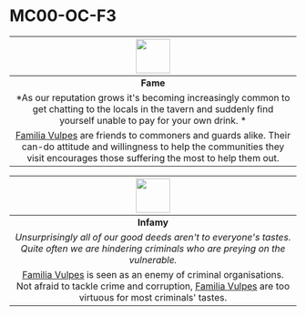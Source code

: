 # MC00-OC-F3

| <img src="../../../images/card-icons/familia-vulpes.png" height="60" /> |
|:---:|
| **Fame** |
| *As our reputation grows it's becoming increasingly common to get chatting to the locals in the tavern and suddenly find yourself unable to pay for your own drink. * |
| [Familia Vulpes](../../organisations/familia-vulpes.md) are friends to commoners and guards alike. Their can-do attitude and willingness to help the communities they visit encourages those suffering the most to help them out. |

| <img src="../../../images/card-icons/familia-vulpes.png" height="60" /> |
|:---:|
| **Infamy** |
| *Unsurprisingly all of our good deeds aren't to everyone's tastes. Quite often we are hindering criminals who are preying on the vulnerable.* |
| [Familia Vulpes](../../organisations/familia-vulpes.md) is seen as an enemy of criminal organisations. Not afraid to tackle crime and corruption, [Familia Vulpes](../../organisations/familia-vulpes.md) are too virtuous for most criminals' tastes.  |
